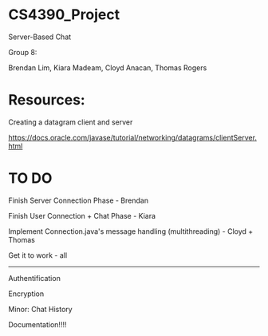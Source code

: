 # CS4390_Project
Server-Based Chat

Group 8:

Brendan Lim, Kiara Madeam, Cloyd Anacan, Thomas Rogers

# Resources:

Creating a datagram client and server

https://docs.oracle.com/javase/tutorial/networking/datagrams/clientServer.html

# TO DO
Finish Server Connection Phase - Brendan

Finish User Connection + Chat Phase - Kiara

Implement Connection.java's message handling (multithreading) - Cloyd + Thomas

Get it to work - all

-----

Authentification

Encryption

Minor: Chat History 

Documentation!!!!